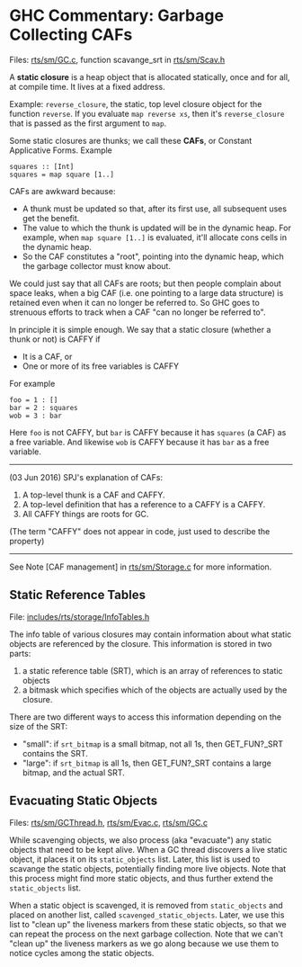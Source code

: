 # GHC Commentary: Garbage Collecting CAFs



Files: [rts/sm/GC.c](/trac/ghc/browser/ghc/rts/sm/GC.c), function scavange\_srt in [rts/sm/Scav.h](/trac/ghc/browser/ghc/rts/sm/Scav.h)



A **static closure** is a heap object that is allocated statically, once and for all, at compile time. It lives at a fixed address.  



Example: `reverse_closure`, the static, top level closure object for the function `reverse`.  If you evaluate `map reverse xs`, then it's `reverse_closure` that is passed as the first argument to `map`.



Some static closures are thunks; we call these **CAFs**, or Constant Applicative Forms. Example


```wiki
squares :: [Int]
squares = map square [1..]
```


CAFs are awkward because:


- A thunk must be updated so that, after its first use, all subsequent uses get the benefit.
- The value to which the thunk is updated will be in the dynamic heap.  For example, when `map square [1..]` is evaluated, it'll allocate cons cells in the dynamic heap.
- So the CAF constitutes a "root", pointing into the dynamic heap, which the garbage collector must know about.


We could just say that all CAFs are roots; but then people complain about space leaks, when a big CAF (i.e. one pointing to a large data structure) is retained even when it can no longer be referred to.  So GHC goes to strenuous efforts to track when a CAF "can no longer be referred to".



In principle it is simple enough.  We say that a static closure (whether a thunk or not) is CAFFY if 


- It is a CAF, or
- One or more of its free variables is CAFFY


For example


```wiki
foo = 1 : []
bar = 2 : squares
wob = 3 : bar
```


Here `foo` is not CAFFY, but `bar` is CAFFY because it has `squares` (a CAF) as a free variable. And likewise `wob` is CAFFY because it has `bar` as a free variable.



 


---



(03 Jun 2016) SPJ's explanation of CAFs:


1. A top-level thunk is a CAF and CAFFY.
1. A top-level definition that has a reference to a CAFFY is a CAFFY.
1. All CAFFY things are roots for GC.


(The term "CAFFY" does not appear in code, just used to describe the property)


---



See Note \[CAF management\] in [rts/sm/Storage.c](/trac/ghc/browser/ghc/rts/sm/Storage.c) for more information.


## Static Reference Tables



File: [includes/rts/storage/InfoTables.h](/trac/ghc/browser/ghc/includes/rts/storage/InfoTables.h)



The info table of various closures may contain information about what static objects are
referenced by the closure.  This information is stored in two parts:


1. a static reference table (SRT), which is an array of references to static objects
1. a bitmask which specifies which of the objects are actually used by the closure.


There are two different ways to access this information depending on the size of the SRT:


- "small": if `srt_bitmap` is a small bitmap, not all 1s, then GET\_FUN?\_SRT contains the SRT.
- "large": if `srt_bitmap` is all 1s, then GET\_FUN?\_SRT contains a large bitmap, and the actual SRT.

## Evacuating Static Objects



Files: [rts/sm/GCThread.h](/trac/ghc/browser/ghc/rts/sm/GCThread.h), [rts/sm/Evac.c](/trac/ghc/browser/ghc/rts/sm/Evac.c), [rts/sm/GC.c](/trac/ghc/browser/ghc/rts/sm/GC.c)



While scavenging objects, we also process (aka "evacuate") any static objects that need to be kept alive.  When a GC thread discovers a live static object, it places it on its `static_objects`
list.  Later, this list is used to scavange the static objects, potentially finding more live objects.
Note that this process might find more static objects, and thus further extend the `static_objects` list.



When a static object is scavenged, it is removed from `static_objects` and placed on another list, called `scavenged_static_objects`.  Later, we use this list to "clean up" the liveness markers from these static objects, so that we can repeat the process on the next garbage collection.
Note that we can't "clean up" the liveness markers as we go along because we use them to notice
cycles among the static objects.


